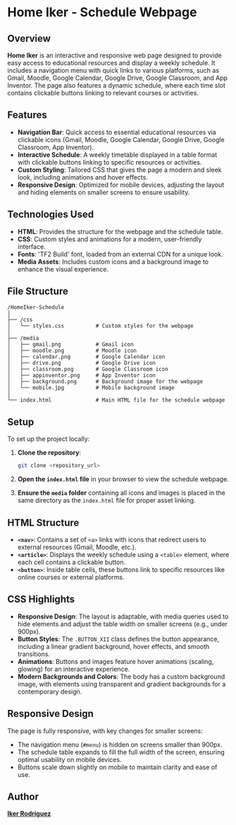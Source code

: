# Home Iker - Schedule Webpage

## Overview

**Home Iker** is an interactive and responsive web page designed to provide easy access to educational resources and display a weekly schedule. It includes a navigation menu with quick links to various platforms, such as Gmail, Moodle, Google Calendar, Google Drive, Google Classroom, and App Inventor. The page also features a dynamic schedule, where each time slot contains clickable buttons linking to relevant courses or activities.

## Features

- **Navigation Bar**: Quick access to essential educational resources via clickable icons (Gmail, Moodle, Google Calendar, Google Drive, Google Classroom, App Inventor).
- **Interactive Schedule**: A weekly timetable displayed in a table format with clickable buttons linking to specific resources or activities.
- **Custom Styling**: Tailored CSS that gives the page a modern and sleek look, including animations and hover effects.
- **Responsive Design**: Optimized for mobile devices, adjusting the layout and hiding elements on smaller screens to ensure usability.

## Technologies Used

- **HTML**: Provides the structure for the webpage and the schedule table.
- **CSS**: Custom styles and animations for a modern, user-friendly interface.
- **Fonts**: 'TF2 Build' font, loaded from an external CDN for a unique look.
- **Media Assets**: Includes custom icons and a background image to enhance the visual experience.

## File Structure

```
/HomeIker-Schedule
│
├── /css
│   └── styles.css          # Custom styles for the webpage
│
├── /media
│   ├── gmail.png           # Gmail icon
│   ├── moodle.png          # Moodle icon
│   ├── calendar.png        # Google Calendar icon
│   ├── drive.png           # Google Drive icon
│   ├── classroom.png       # Google Classroom icon
│   ├── appinventor.png     # App Inventor icon
│   ├── background.png      # Background image for the webpage
│   └── mobile.jpg          # Mobile background image
│
└── index.html              # Main HTML file for the schedule webpage
```

## Setup

To set up the project locally:

1. **Clone the repository**:

   ```bash
   git clone <repository_url>
   ```

2. **Open the `index.html` file** in your browser to view the schedule webpage.

3. **Ensure the `media` folder** containing all icons and images is placed in the same directory as the `index.html` file for proper asset linking.

## HTML Structure

- **`<nav>`**: Contains a set of `<a>` links with icons that redirect users to external resources (Gmail, Moodle, etc.).
- **`<article>`**: Displays the weekly schedule using a `<table>` element, where each cell contains a clickable button.
- **`<button>`**: Inside table cells, these buttons link to specific resources like online courses or external platforms.

## CSS Highlights

- **Responsive Design**: The layout is adaptable, with media queries used to hide elements and adjust the table width on smaller screens (e.g., under 900px).
- **Button Styles**: The `.BUTTON_XII` class defines the button appearance, including a linear gradient background, hover effects, and smooth transitions.
- **Animations**: Buttons and images feature hover animations (scaling, glowing) for an interactive experience.
- **Modern Backgrounds and Colors**: The body has a custom background image, with elements using transparent and gradient backgrounds for a contemporary design.

## Responsive Design

The page is fully responsive, with key changes for smaller screens:
- The navigation menu (`#menu`) is hidden on screens smaller than 900px.
- The schedule table expands to fill the full width of the screen, ensuring optimal usability on mobile devices.
- Buttons scale down slightly on mobile to maintain clarity and ease of use.

## Author

[**Iker Rodríguez**](https://gitlab.com/ikeerrodriiguezz)
